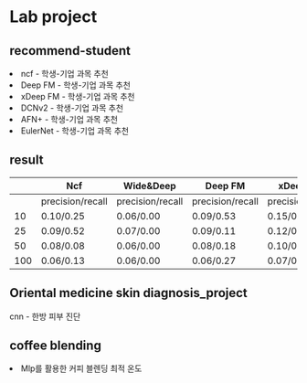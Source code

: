 <h1>Lab project</h1>
<h2>recommend-student </h2>
<li>ncf - 학생-기업 과목 추천</li>
<li>Deep FM - 학생-기업 과목 추천</li>
<li>xDeep FM - 학생-기업 과목 추천</li>
<li>DCNv2 - 학생-기업 과목 추천</li>
<li>AFN+ - 학생-기업 과목 추천</li>
<li>EulerNet - 학생-기업 과목 추천</li>
<h2>result</h2>

| | Ncf |Wide&Deep|Deep FM|xDeep FM|DCNv2|AFN+|EulerNet|
|--|--|--|--|--|--|--|--|
|  |precision/recall |precision/recall|precision/recall|precision/recall|precision/recall|precision/recall|
| 10 | 0.10/0.25 |0.06/0.00|0.09/0.53|0.15/0.06|
| 25 | 0.09/0.52 |0.07/0.00|0.09/0.11|0.12/0.12|
| 50 | 0.08/0.08 |0.06/0.00|0.08/0.18|0.10/0.20|
| 100| 0.06/0.13 |0.06/0.00|0.06/0.27|0.07/0.30|


<h2>Oriental medicine skin diagnosis_project</h2>
<l1>cnn - 한방 피부 진단 </l1>

<h2> coffee blending </h2>
<li>Mlp를 활용한 커피 블렌딩 최적 온도 </li>


